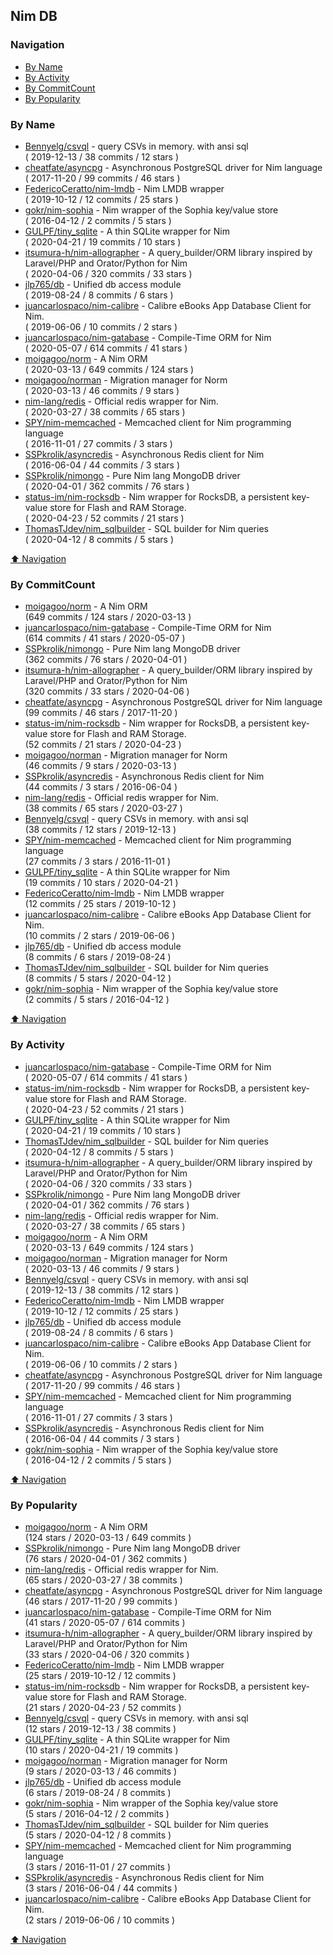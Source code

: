 ## Nim DB


### Navigation

- [By Name](#by-name)
- [By Activity](#by-activity)
- [By CommitCount](#by-commitcount)
- [By Popularity](#by-popularity)

### By Name
<!-- PROJECTS_LIST -->
- [Bennyelg/csvql](https://github.com/Bennyelg/csvql) - query CSVs in memory. with ansi sql <br/> ( 2019-12-13 / 38 commits / 12 stars )
- [cheatfate/asyncpg](https://github.com/cheatfate/asyncpg) - Asynchronous PostgreSQL driver for Nim language <br/> ( 2017-11-20 / 99 commits / 46 stars )
- [FedericoCeratto/nim-lmdb](https://github.com/FedericoCeratto/nim-lmdb) - Nim LMDB wrapper <br/> ( 2019-10-12 / 12 commits / 25 stars )
- [gokr/nim-sophia](https://github.com/gokr/nim-sophia) - Nim wrapper of the Sophia key/value store <br/> ( 2016-04-12 / 2 commits / 5 stars )
- [GULPF/tiny_sqlite](https://github.com/GULPF/tiny_sqlite) - A thin SQLite wrapper for Nim <br/> ( 2020-04-21 / 19 commits / 10 stars )
- [itsumura-h/nim-allographer](https://github.com/itsumura-h/nim-allographer) - A query_builder/ORM library inspired by Laravel/PHP and Orator/Python for Nim <br/> ( 2020-04-06 / 320 commits / 33 stars )
- [jlp765/db](https://github.com/jlp765/db) - Unified db access module <br/> ( 2019-08-24 / 8 commits / 6 stars )
- [juancarlospaco/nim-calibre](https://github.com/juancarlospaco/nim-calibre) - Calibre eBooks App Database Client for Nim. <br/> ( 2019-06-06 / 10 commits / 2 stars )
- [juancarlospaco/nim-gatabase](https://github.com/juancarlospaco/nim-gatabase) - Compile-Time ORM for Nim <br/> ( 2020-05-07 / 614 commits / 41 stars )
- [moigagoo/norm](https://github.com/moigagoo/norm) - A Nim ORM <br/> ( 2020-03-13 / 649 commits / 124 stars )
- [moigagoo/norman](https://github.com/moigagoo/norman) - Migration manager for Norm <br/> ( 2020-03-13 / 46 commits / 9 stars )
- [nim-lang/redis](https://github.com/nim-lang/redis) - Official redis wrapper for Nim. <br/> ( 2020-03-27 / 38 commits / 65 stars )
- [SPY/nim-memcached](https://github.com/SPY/nim-memcached) - Memcached client for Nim programming language <br/> ( 2016-11-01 / 27 commits / 3 stars )
- [SSPkrolik/asyncredis](https://github.com/SSPkrolik/asyncredis) - Asynchronous Redis client for Nim <br/> ( 2016-06-04 / 44 commits / 3 stars )
- [SSPkrolik/nimongo](https://github.com/SSPkrolik/nimongo) - Pure Nim lang MongoDB driver <br/> ( 2020-04-01 / 362 commits / 76 stars )
- [status-im/nim-rocksdb](https://github.com/status-im/nim-rocksdb) - Nim wrapper for RocksDB, a persistent key-value store for Flash and RAM Storage. <br/> ( 2020-04-23 / 52 commits / 21 stars )
- [ThomasTJdev/nim_sqlbuilder](https://github.com/ThomasTJdev/nim_sqlbuilder) - SQL builder for Nim queries <br/> ( 2020-04-12 / 8 commits / 5 stars )
<!-- /PROJECTS_LIST -->

[⬆ Navigation](#navigation)

### By CommitCount
<!-- COMMITCOUNT_LIST -->
- [moigagoo/norm](https://github.com/moigagoo/norm) - A Nim ORM <br/> (649 commits / 124 stars / 2020-03-13 )
- [juancarlospaco/nim-gatabase](https://github.com/juancarlospaco/nim-gatabase) - Compile-Time ORM for Nim <br/> (614 commits / 41 stars / 2020-05-07 )
- [SSPkrolik/nimongo](https://github.com/SSPkrolik/nimongo) - Pure Nim lang MongoDB driver <br/> (362 commits / 76 stars / 2020-04-01 )
- [itsumura-h/nim-allographer](https://github.com/itsumura-h/nim-allographer) - A query_builder/ORM library inspired by Laravel/PHP and Orator/Python for Nim <br/> (320 commits / 33 stars / 2020-04-06 )
- [cheatfate/asyncpg](https://github.com/cheatfate/asyncpg) - Asynchronous PostgreSQL driver for Nim language <br/> (99 commits / 46 stars / 2017-11-20 )
- [status-im/nim-rocksdb](https://github.com/status-im/nim-rocksdb) - Nim wrapper for RocksDB, a persistent key-value store for Flash and RAM Storage. <br/> (52 commits / 21 stars / 2020-04-23 )
- [moigagoo/norman](https://github.com/moigagoo/norman) - Migration manager for Norm <br/> (46 commits / 9 stars / 2020-03-13 )
- [SSPkrolik/asyncredis](https://github.com/SSPkrolik/asyncredis) - Asynchronous Redis client for Nim <br/> (44 commits / 3 stars / 2016-06-04 )
- [nim-lang/redis](https://github.com/nim-lang/redis) - Official redis wrapper for Nim. <br/> (38 commits / 65 stars / 2020-03-27 )
- [Bennyelg/csvql](https://github.com/Bennyelg/csvql) - query CSVs in memory. with ansi sql <br/> (38 commits / 12 stars / 2019-12-13 )
- [SPY/nim-memcached](https://github.com/SPY/nim-memcached) - Memcached client for Nim programming language <br/> (27 commits / 3 stars / 2016-11-01 )
- [GULPF/tiny_sqlite](https://github.com/GULPF/tiny_sqlite) - A thin SQLite wrapper for Nim <br/> (19 commits / 10 stars / 2020-04-21 )
- [FedericoCeratto/nim-lmdb](https://github.com/FedericoCeratto/nim-lmdb) - Nim LMDB wrapper <br/> (12 commits / 25 stars / 2019-10-12 )
- [juancarlospaco/nim-calibre](https://github.com/juancarlospaco/nim-calibre) - Calibre eBooks App Database Client for Nim. <br/> (10 commits / 2 stars / 2019-06-06 )
- [jlp765/db](https://github.com/jlp765/db) - Unified db access module <br/> (8 commits / 6 stars / 2019-08-24 )
- [ThomasTJdev/nim_sqlbuilder](https://github.com/ThomasTJdev/nim_sqlbuilder) - SQL builder for Nim queries <br/> (8 commits / 5 stars / 2020-04-12 )
- [gokr/nim-sophia](https://github.com/gokr/nim-sophia) - Nim wrapper of the Sophia key/value store <br/> (2 commits / 5 stars / 2016-04-12 )
<!-- /COMMITCOUNT_LIST -->
[⬆ Navigation](#navigation)

### By Activity
<!-- ACTIVITY_LIST -->
- [juancarlospaco/nim-gatabase](https://github.com/juancarlospaco/nim-gatabase) - Compile-Time ORM for Nim <br/> ( 2020-05-07 / 614 commits / 41 stars )
- [status-im/nim-rocksdb](https://github.com/status-im/nim-rocksdb) - Nim wrapper for RocksDB, a persistent key-value store for Flash and RAM Storage. <br/> ( 2020-04-23 / 52 commits / 21 stars )
- [GULPF/tiny_sqlite](https://github.com/GULPF/tiny_sqlite) - A thin SQLite wrapper for Nim <br/> ( 2020-04-21 / 19 commits / 10 stars )
- [ThomasTJdev/nim_sqlbuilder](https://github.com/ThomasTJdev/nim_sqlbuilder) - SQL builder for Nim queries <br/> ( 2020-04-12 / 8 commits / 5 stars )
- [itsumura-h/nim-allographer](https://github.com/itsumura-h/nim-allographer) - A query_builder/ORM library inspired by Laravel/PHP and Orator/Python for Nim <br/> ( 2020-04-06 / 320 commits / 33 stars )
- [SSPkrolik/nimongo](https://github.com/SSPkrolik/nimongo) - Pure Nim lang MongoDB driver <br/> ( 2020-04-01 / 362 commits / 76 stars )
- [nim-lang/redis](https://github.com/nim-lang/redis) - Official redis wrapper for Nim. <br/> ( 2020-03-27 / 38 commits / 65 stars )
- [moigagoo/norm](https://github.com/moigagoo/norm) - A Nim ORM <br/> ( 2020-03-13 / 649 commits / 124 stars )
- [moigagoo/norman](https://github.com/moigagoo/norman) - Migration manager for Norm <br/> ( 2020-03-13 / 46 commits / 9 stars )
- [Bennyelg/csvql](https://github.com/Bennyelg/csvql) - query CSVs in memory. with ansi sql <br/> ( 2019-12-13 / 38 commits / 12 stars )
- [FedericoCeratto/nim-lmdb](https://github.com/FedericoCeratto/nim-lmdb) - Nim LMDB wrapper <br/> ( 2019-10-12 / 12 commits / 25 stars )
- [jlp765/db](https://github.com/jlp765/db) - Unified db access module <br/> ( 2019-08-24 / 8 commits / 6 stars )
- [juancarlospaco/nim-calibre](https://github.com/juancarlospaco/nim-calibre) - Calibre eBooks App Database Client for Nim. <br/> ( 2019-06-06 / 10 commits / 2 stars )
- [cheatfate/asyncpg](https://github.com/cheatfate/asyncpg) - Asynchronous PostgreSQL driver for Nim language <br/> ( 2017-11-20 / 99 commits / 46 stars )
- [SPY/nim-memcached](https://github.com/SPY/nim-memcached) - Memcached client for Nim programming language <br/> ( 2016-11-01 / 27 commits / 3 stars )
- [SSPkrolik/asyncredis](https://github.com/SSPkrolik/asyncredis) - Asynchronous Redis client for Nim <br/> ( 2016-06-04 / 44 commits / 3 stars )
- [gokr/nim-sophia](https://github.com/gokr/nim-sophia) - Nim wrapper of the Sophia key/value store <br/> ( 2016-04-12 / 2 commits / 5 stars )
<!-- /ACTIVITY_LIST -->

[⬆ Navigation](#navigation)

### By Popularity
<!-- POPULARITY_LIST -->
- [moigagoo/norm](https://github.com/moigagoo/norm) - A Nim ORM <br/> (124 stars / 2020-03-13 / 649 commits )
- [SSPkrolik/nimongo](https://github.com/SSPkrolik/nimongo) - Pure Nim lang MongoDB driver <br/> (76 stars / 2020-04-01 / 362 commits )
- [nim-lang/redis](https://github.com/nim-lang/redis) - Official redis wrapper for Nim. <br/> (65 stars / 2020-03-27 / 38 commits )
- [cheatfate/asyncpg](https://github.com/cheatfate/asyncpg) - Asynchronous PostgreSQL driver for Nim language <br/> (46 stars / 2017-11-20 / 99 commits )
- [juancarlospaco/nim-gatabase](https://github.com/juancarlospaco/nim-gatabase) - Compile-Time ORM for Nim <br/> (41 stars / 2020-05-07 / 614 commits )
- [itsumura-h/nim-allographer](https://github.com/itsumura-h/nim-allographer) - A query_builder/ORM library inspired by Laravel/PHP and Orator/Python for Nim <br/> (33 stars / 2020-04-06 / 320 commits )
- [FedericoCeratto/nim-lmdb](https://github.com/FedericoCeratto/nim-lmdb) - Nim LMDB wrapper <br/> (25 stars / 2019-10-12 / 12 commits )
- [status-im/nim-rocksdb](https://github.com/status-im/nim-rocksdb) - Nim wrapper for RocksDB, a persistent key-value store for Flash and RAM Storage. <br/> (21 stars / 2020-04-23 / 52 commits )
- [Bennyelg/csvql](https://github.com/Bennyelg/csvql) - query CSVs in memory. with ansi sql <br/> (12 stars / 2019-12-13 / 38 commits )
- [GULPF/tiny_sqlite](https://github.com/GULPF/tiny_sqlite) - A thin SQLite wrapper for Nim <br/> (10 stars / 2020-04-21 / 19 commits )
- [moigagoo/norman](https://github.com/moigagoo/norman) - Migration manager for Norm <br/> (9 stars / 2020-03-13 / 46 commits )
- [jlp765/db](https://github.com/jlp765/db) - Unified db access module <br/> (6 stars / 2019-08-24 / 8 commits )
- [gokr/nim-sophia](https://github.com/gokr/nim-sophia) - Nim wrapper of the Sophia key/value store <br/> (5 stars / 2016-04-12 / 2 commits )
- [ThomasTJdev/nim_sqlbuilder](https://github.com/ThomasTJdev/nim_sqlbuilder) - SQL builder for Nim queries <br/> (5 stars / 2020-04-12 / 8 commits )
- [SPY/nim-memcached](https://github.com/SPY/nim-memcached) - Memcached client for Nim programming language <br/> (3 stars / 2016-11-01 / 27 commits )
- [SSPkrolik/asyncredis](https://github.com/SSPkrolik/asyncredis) - Asynchronous Redis client for Nim <br/> (3 stars / 2016-06-04 / 44 commits )
- [juancarlospaco/nim-calibre](https://github.com/juancarlospaco/nim-calibre) - Calibre eBooks App Database Client for Nim. <br/> (2 stars / 2019-06-06 / 10 commits )
<!-- /POPULARITY_LIST -->

[⬆ Navigation](#navigation)

